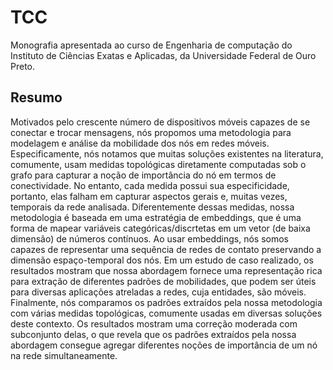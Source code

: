 # TCC
Monografia apresentada ao curso de Engenharia de
computação do Instituto de Ciências Exatas e Aplicadas,
da Universidade Federal de Ouro Preto.
## Resumo
Motivados pelo crescente número de dispositivos móveis capazes de se conectar e trocar mensagens, nós propomos uma metodologia para modelagem e análise da mobilidade dos
nós em redes móveis. Especificamente, nós notamos que muitas soluções existentes na literatura, comumente, usam medidas topológicas diretamente computadas sob o grafo
para capturar a noção de importância do nó em termos de conectividade. No entanto, cada medida possui sua especificidade, portanto, elas falham em capturar aspectos gerais e, muitas vezes, temporais da rede analisada. Diferentemente dessas medidas, nossa metodologia é baseada em uma estratégia de embeddings, que é uma forma de mapear variáveis categóricas/discrtetas em um vetor (de baixa dimensão) de números contínuos. Ao usar embeddings, nós somos capazes de representar uma sequência de redes de contato preservando a dimensão espaço-temporal dos nós. Em um estudo de caso realizado, os resultados mostram que nossa abordagem fornece uma representação rica para extração de diferentes padrões de mobilidades, que podem ser úteis para diversas aplicações atreladas a redes, cuja entidades, são móveis. Finalmente, nós comparamos os padrões extraídos pela nossa metodologia com várias medidas topológicas, comumente usadas em diversas soluções deste contexto. Os resultados mostram uma correção moderada com subconjunto delas, o que revela que os padrões extraídos pela nossa abordagem consegue agregar diferentes noções de importância de um nó na rede simultaneamente.
